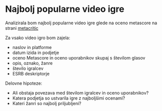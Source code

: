 # Najbolj popularne video igre

Analizirala bom najbolj popularne video igre glede na oceno metascore na strani [metacritic](https://www.metacritic.com/browse/games/score/metascore/all)

Za vsako video igro bom zajela:
* naslov in platforme
* datum izida in podjetje
* oceno Metascore in oceno uporabnikov skupaj s številom glasov
* opis, oznako, žanre
* število igralcev
* ESRB deskriptorje

Delovne hipoteze:
* Ali obstaja povezava med številom igralcev in oceno uporabnikov?
* Katera podjetja so ustvarila igre z najboljšimi ocenami?
* Kateri žanri so najbolj priljubljeni?